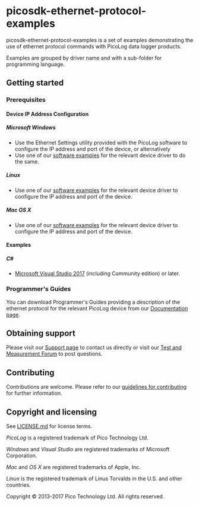 # picosdk-ethernet-protocol-examples

picosdk-ethernet-protocol-examples is a set of examples demonstrating the use of ethernet protocol commands with PicoLog data logger products.

Examples are grouped by driver name and with a sub-folder for programming language.

## Getting started

### Prerequisites

#### Device IP Address Configuration

##### Microsoft Windows

* Use the Ethernet Settings utility provided with the PicoLog software to configure the IP address and port of the device, or alternatively
* Use one of our [software examples](https://github.com/picotech) for the relevant device driver to do the same.

##### Linux

* Use one of our [software examples](https://github.com/picotech) for the relevant device driver to configure the IP address and port of the device.

##### Mac OS X

* Use one of our [software examples](https://github.com/picotech) for the relevant device driver to configure the IP address and port of the device.

#### Examples

##### C#

* [Microsoft Visual Studio 2017](https://www.visualstudio.com/) (including Community edition) or later.  

### Programmer's Guides

You can download Programmer's Guides providing a description of the ethernet protocol for the relevant PicoLog device from our [Documentation page](https://www.picotech.com/library/documentation).

## Obtaining support

Please visit our [Support page](https://www.picotech.com/tech-support) to contact us directly or visit our [Test and Measurement Forum](https://www.picotech.com/support/forum17.html) to post questions.

## Contributing

Contributions are welcome. Please refer to our [guidelines for contributing](.github/CONTRIBUTING.md) for further information.

## Copyright and licensing

See [LICENSE.md](LICENSE.md) for license terms. 

*PicoLog* is a registered trademark of Pico Technology Ltd. 

*Windows* and *Visual Studio* are registered trademarks of Microsoft Corporation.

*Mac* and *OS X* are registered trademarks of Apple, Inc. 

*Linux* is the registered trademark of Linus Torvalds in the U.S. and other countries.

Copyright © 2013-2017 Pico Technology Ltd. All rights reserved. 

